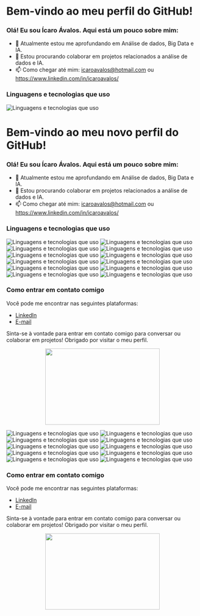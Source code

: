 # Bem-vindo ao meu perfil do GitHub!

### Olá! Eu sou Ícaro Ávalos. Aqui está um pouco sobre mim:

- 🔭 Atualmente estou me aprofundando em Análise de dados, Big Data e IA.
- 🌱 Estou procurando colaborar em projetos relacionados a análise de dados e IA.
- 📫 Como chegar até mim: icaroavalos@hotmail.com ou https://www.linkedin.com/in/icaroavalos/

### Linguagens e tecnologias que uso

![Linguagens e tecnologias que uso](https://img.shields.io/badge/-Python-blue)
# Bem-vindo ao meu novo perfil do GitHub!

### Olá! Eu sou Ícaro Ávalos. Aqui está um pouco sobre mim:

- 🔭 Atualmente estou me aprofundando em Análise de dados, Big Data e IA.
- 🌱 Estou procurando colaborar em projetos relacionados a análise de dados e IA.
- 📫 Como chegar até mim: icaroavalos@hotmail.com ou https://www.linkedin.com/in/icaroavalos/

### Linguagens e tecnologias que uso

![Linguagens e tecnologias que uso](https://img.shields.io/badge/-Python-blue)
![Linguagens e tecnologias que uso](https://img.shields.io/badge/-Qlik%20Sense%20-green)
![Linguagens e tecnologias que uso](https://img.shields.io/badge/-Powerbi-yellow)
![Linguagens e tecnologias que uso](https://img.shields.io/badge/-SQL%20%7C%20NoSQL-yellowgreen)
![Linguagens e tecnologias que uso](https://img.shields.io/badge/-Excel-green)
![Linguagens e tecnologias que uso](https://img.shields.io/badge/-MySQL-blue)
![Linguagens e tecnologias que uso](https://img.shields.io/badge/-Postgres-blue)
![Linguagens e tecnologias que uso](https://img.shields.io/badge/-MongoDB-green)
![Linguagens e tecnologias que uso](https://img.shields.io/badge/-ETL-yellow)
![Linguagens e tecnologias que uso](https://img.shields.io/badge/-ELT-yellow)
![Linguagens e tecnologias que uso](https://img.shields.io/badge/-Data%20Warehouse-blueviolet)
![Linguagens e tecnologias que uso](https://img.shields.io/badge/-Data%20Lake-brightgreen)

### Como entrar em contato comigo

Você pode me encontrar nas seguintes plataformas:

- [LinkedIn](https://www.linkedin.com/in/icaroavalos/)
- [E-mail](mailto:icaroavalos@hotmail.com)

Sinta-se à vontade para entrar em contato comigo para conversar ou colaborar em projetos! Obrigado por visitar o meu perfil.

<p align="center">
  <img src="https://github.com/abhisheknaiidu/abhisheknaiidu/raw/master/code.gif?raw=true" width="300" height="200" />
</p>

![Linguagens e tecnologias que uso](https://img.shields.io/badge/-Powerbi-yellow)
![Linguagens e tecnologias que uso](https://img.shields.io/badge/-SQL%20%7C%20NoSQL-yellowgreen)
![Linguagens e tecnologias que uso](https://img.shields.io/badge/-Excel-green)
![Linguagens e tecnologias que uso](https://img.shields.io/badge/-MySQL-blue)
![Linguagens e tecnologias que uso](https://img.shields.io/badge/-Postgres-blue)
![Linguagens e tecnologias que uso](https://img.shields.io/badge/-MongoDB-green)
![Linguagens e tecnologias que uso](https://img.shields.io/badge/-ETL-yellow)
![Linguagens e tecnologias que uso](https://img.shields.io/badge/-ELT-yellow)
![Linguagens e tecnologias que uso](https://img.shields.io/badge/-Data%20Warehouse-blueviolet)
![Linguagens e tecnologias que uso](https://img.shields.io/badge/-Data%20Lake-brightgreen)

### Como entrar em contato comigo

Você pode me encontrar nas seguintes plataformas:

- [LinkedIn](https://www.linkedin.com/in/icaroavalos/)
- [E-mail](mailto:icaroavalos@hotmail.com)

Sinta-se à vontade para entrar em contato comigo para conversar ou colaborar em projetos! Obrigado por visitar o meu perfil.

<p align="center">
  <img src="https://github.com/abhisheknaiidu/abhisheknaiidu/raw/master/code.gif?raw=true" width="300" height="200" />
</p>
